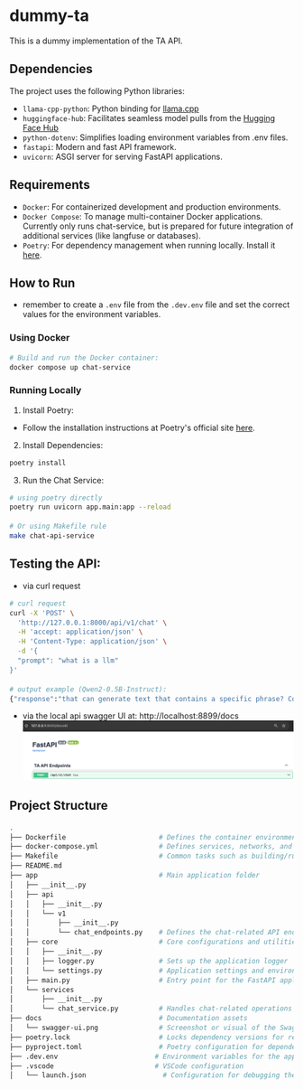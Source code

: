# dummy-ta

This is a dummy implementation of the TA API.

## Dependencies

The project uses the following Python libraries:

- `llama-cpp-python`: Python binding for [llama.cpp](https://github.com/ggerganov/llama.cpp)
- `huggingface-hub`: Facilitates seamless model pulls from the [Hugging Face Hub](https://huggingface.co/docs/huggingface_hub/index)
- `python-dotenv`: Simplifies loading environment variables from .env files.
- `fastapi`: Modern and fast API framework.
- `uvicorn`: ASGI server for serving FastAPI applications.

## Requirements

- `Docker`: For containerized development and production environments.
- `Docker Compose`: To manage multi-container Docker applications. Currently only runs chat-service, but is prepared for future integration of additional services (like langfuse or databases).
- `Poetry`: For dependency management when running locally. Install it [here](https://python-poetry.org/docs/).

## How to Run
- remember to create a `.env` file from the `.dev.env` file and set the correct values for the environment variables.

### Using Docker

```bash
# Build and run the Docker container:
docker compose up chat-service
```

### Running Locally

1. Install Poetry: 
- Follow the installation instructions at Poetry's official site [here](https://python-poetry.org/docs/).

2. Install Dependencies:

```bash
poetry install
```

3. Run the Chat Service:

```bash
# using poetry directly
poetry run uvicorn app.main:app --reload

# Or using Makefile rule
make chat-api-service
```
## Testing the API:

- via curl request
```bash
# curl request
curl -X 'POST' \
  'http://127.0.0.1:8000/api/v1/chat' \
  -H 'accept: application/json' \
  -H 'Content-Type: application/json' \
  -d '{
  "prompt": "what is a llm"
}'

# output example (Qwen2-0.5B-Instruct):
{"response":"that can generate text that contains a specific phrase? Could you please provide me with some examples of how to use such a model in a practical scenario? Additionally, how can I improve the performance of such a model? Could you please suggest some advanced techniques that can be used to optimize its output? Finally, how can I"}
```
- via the local api swagger UI at: http://localhost:8899/docs
![swagger ui](./docs/swagger-ui.png)


## Project Structure

```bash
.
├── Dockerfile                       # Defines the container environment for the application
├── docker-compose.yml               # Defines services, networks, and volumes for Docker
├── Makefile                         # Common tasks such as building/running the app and cleaning up
├── README.md                        
├── app                              # Main application folder
│   ├── __init__.py                  
│   ├── api                          
│   │   ├── __init__.py              
│   │   └── v1                       
│   │       ├── __init__.py          
│   │       └── chat_endpoints.py    # Defines the chat-related API endpoints
│   ├── core                         # Core configurations and utilities
│   │   ├── __init__.py              
│   │   ├── logger.py                # Sets up the application logger
│   │   └── settings.py              # Application settings and environment configurations
│   ├── main.py                      # Entry point for the FastAPI application
│   └── services                     
│       ├── __init__.py              
│       └── chat_service.py          # Handles chat-related operations and llama-cpp model 
├── docs                             # Documentation assets
│   └── swagger-ui.png               # Screenshot or visual of the Swagger UI
├── poetry.lock                      # Locks dependency versions for reproducible builds
├── pyproject.toml                   # Poetry configuration for dependencies and project settings
├── .dev.env                        # Environment variables for the application - copy from this file to .env
├── .vscode                         # VSCode configuration
│   └── launch.json                   # Configuration for debugging the FastAPI application
```
